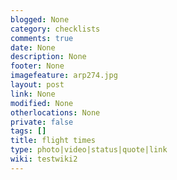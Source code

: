 ```yaml
---
blogged: None
category: checklists
comments: true
date: None
description: None
footer: None
imagefeature: arp274.jpg
layout: post
link: None
modified: None
otherlocations: None
private: false
tags: []
title: flight times
type: photo|video|status|quote|link
wiki: testwiki2
---
```

<!--summary-->